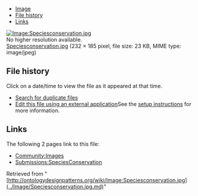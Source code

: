 * [Image](../Image/Speciesconservation.jpg.md#file)
* [File history](../Image/Speciesconservation.jpg.md#filehistory)
* [Links](../Image/Speciesconservation.jpg.md#filelinks)

[![Image:Speciesconservation.jpg](../../../images/1/1b/Speciesconservation.jpg)](../../../images/1/1b/Speciesconservation.jpg)  
No higher resolution available.  
[Speciesconservation.jpg](../../../images/1/1b/Speciesconservation.jpg)‎ (232 × 185 pixel, file size: 23 KB, MIME type: image/jpeg)

## File history

Click on a date/time to view the file as it appeared at that time.



  
* [Search for duplicate files](http://ontologydesignpatterns.org/wiki/Special:FileDuplicateSearch/Speciesconservation.jpg "Special:FileDuplicateSearch/Speciesconservation.jpg")
* [Edit this file using an external application](http://ontologydesignpatterns.org/wiki/index.php?title=Image:Speciesconservation.jpg&action=edit&externaledit=true&mode=file "Image:Speciesconservation.jpg")See the [setup instructions](http://www.mediawiki.org/wiki/Manual:External_editors "http://www.mediawiki.org/wiki/Manual:External_editors") for more information.

## Links



The following 2 pages link to this file:


* [Community:Images](../Community/Images.md "Community:Images")
* [Submissions:SpeciesConservation](../Submissions/SpeciesConservation.md "Submissions:SpeciesConservation")


Retrieved from "[http://ontologydesignpatterns.org/wiki/Image:Speciesconservation.jpg](../Image/Speciesconservation.jpg.md)"